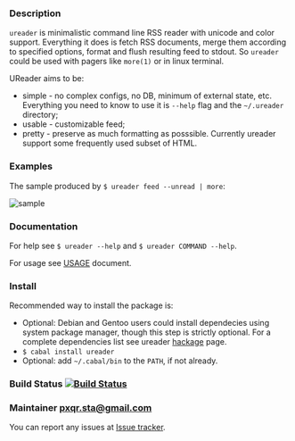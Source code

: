 ### Description

`ureader` is minimalistic command line RSS reader with unicode and
color support. Everything it does is fetch RSS documents, merge them
according to specified options, format and flush resulting feed to
stdout. So `ureader` could be used with pagers like `more(1)` or in
linux terminal.

UReader aims to be:

* simple - no complex configs, no DB, minimum of external state,
  etc. Everything you need to know to use it is `--help` flag and the
  `~/.ureader` directory;
* usable - customizable feed;
* pretty - preserve as much formatting as posssible. Currently ureader
  support some frequently used subset of HTML.

### Examples

The sample produced by `$ ureader feed --unread | more`:

![sample][sample]

### Documentation

For help see `$ ureader --help` and `$ ureader COMMAND --help`.

For usage see [USAGE](USAGE.md) document.

### Install

Recommended way to install the package is:

* Optional: Debian and Gentoo users could install dependecies using
system package manager, though this step is strictly optional. For a
complete dependencies list see ureader [hackage][hackage] page.
* `$ cabal install ureader`
* Optional: add `~/.cabal/bin` to the `PATH`, if not already.

### Build Status [![Build Status][travis-img]][travis-log]

### Maintainer <pxqr.sta@gmail.com>

You can report any issues at [Issue tracker][issues].



[sample]: https://raw.github.com/wiki/pxqr/ureader/sample-output.png
[issues]: https://github.com/pxqr/ureader/issues
[hackage]: http://hackage.haskell.org/package/ureader
[travis-img]: https://travis-ci.org/pxqr/ureader.png
[travis-log]: https://travis-ci.org/pxqr/ureader
